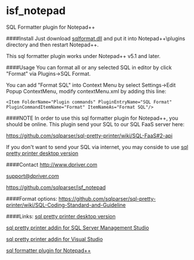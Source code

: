 isf_notepad
===========

SQL Formatter plugin for Notepad++

####Install
Just download [sqlformat.dll](https://github.com/sqlparser/isf_notepad/blob/master/bin/sqlFormat.dll?raw=true)
and put it into Notepad++\plugins directory and then restart Notepad++.

This sql formatter plugin works under Notepad++ v5.1 and later.

####Usage
You can format all or any selected SQL in editor by click "Format" via Plugins->SQL Format.

You can add "Format SQL" into Context Menu by select Settings->Edit Popup ContextMenu,
modify contextMenu.xml by adding this line:

```
<Item FolderName="Plugin commands" PluginEntryName="SQL Format" PluginCommandItemName="Format" ItemNameAs="Format SQL"/>
```

####NOTE
In order to use this sql formatter plugin for Notepad++, you should be online.
This plugin send your SQL to our SQL FaaS server here:

https://github.com/sqlparser/sql-pretty-printer/wiki/SQL-FaaS#2-api

If you don't want to send your SQL via internet, you may conside to use 
[sql pretty printer desktop version](http://www.dpriver.com/?ref=github_isf_notepadd)


####Contact
http://www.dpriver.com

support@dpriver.com

https://github.com/sqlparser/isf_notepad


####Format options:
https://github.com/sqlparser/sql-pretty-printer/wiki/SQL-Coding-Standard-and-Guideline

####Links:
[sql pretty printer desktop version](http://www.dpriver.com/products/sqlpp/desktop_index.php)

[sql pretty printer addin for SQL Server Management Studio](http://www.dpriver.com/products/sqlpp/ssms_index.php)

[sql pretty printer addin for Visual Studio](http://www.dpriver.com/products/sqlpp/vs_index.php)

[sql formatter plugin for Notepad++](https://github.com/sqlparser/isf_eclipse)

